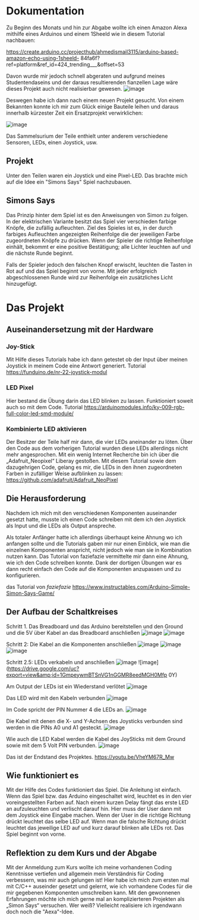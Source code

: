 # Dokumentation

Zu Beginn des Monats und hin zur Abgabe wollte ich einen Amazon Alexa mithilfe eines Arduinos und
einem 1Sheeld wie in diesem Tutorial nachbauen:

https://create.arduino.cc/projecthub/ahmedismail3115/arduino-based-amazon-echo-using-1sheeld-
84fa6f?ref=platform&amp;ref_id=424_trending___&amp;offset=53

Davon wurde mir jedoch schnell abgeraten und aufgrund meines Studentendaseins und der daraus
resultierenden fianzellen Lage wäre dieses Projekt auch nicht realisierbar gewesen.
![image](https://drive.google.com/uc?export=view&amp;id=1aa5OUiu2Ba9FkO2ouKvoy2v38dYOUvDQ)

Deswegen habe ich dann nach einem neuen Projekt gesucht.
Von einem Bekannten konnte ich mir zum Glück einige Bauteile leihen und daraus innerhalb
kürzester Zeit ein Ersatzprojekt verwirklichen:

![image](https://drive.google.com/uc?export=view&amp;id=1eI2QroJiqDm77rjcbEbb_S03Gp_wSA4x)

Das Sammelsurium der Teile enthielt unter anderem verschiedene Sensoren, LEDs, einen Joystick,
usw.

## Projekt

Unter den Teilen waren ein Joystick und eine Pixel-LED.
Das brachte mich auf die Idee ein &quot;Simons Says&quot; Spiel nachzubauen.

## Simons Says

Das Prinzip hinter dem Spiel ist es den Anweisungen von Simon zu folgen. In der elektrischen
Variante besitzt das Spiel vier verschieden farbige Knöpfe, die zufällig aufleuchten.
Ziel des Spieles ist es, in der durch farbiges Aufleuchten angezeigten Reihenfolge die der jeweiligen
Farbe zugeordneten Knöpfe zu drücken.
Wenn der Spieler die richtige Reihenfolge einhält, bekommt er eine positive Bestätigung; alle Lichter
leuchten auf und die nächste Runde beginnt.

Falls der Spieler jedoch den falschen Knopf erwischt, leuchten die Tasten in Rot auf und das Spiel
beginnt von vorne.
Mit jeder erfolgreich abgeschlossenen Runde wird zur Reihenfolge ein zusätzliches Licht hinzugefügt.

# Das Projekt
## Auseinandersetzung mit der Hardware

### Joy-Stick

Mit Hilfe dieses Tutorials habe ich dann getestet ob der Input über meinen Joystick in meinem Code
eine Antwort generiert.
Tutorial
https://funduino.de/nr-22-joystick-modul

### LED Pixel

Hier bestand die Übung darin das LED blinken zu lassen. Funktioniert soweit auch so mit dem Code.
Tutorial
https://arduinomodules.info/ky-009-rgb-full-color-led-smd-module/

### Kombinierte LED aktivieren

Der Besitzer der Teile half mir dann, die vier LEDs aneinander zu löten. Über den Code aus dem
vorherigen Tutorial wurden diese LEDs allerdings nicht mehr angesprochen.
Mit ein wenig Internet Recherche bin ich über die „Adafruit_Neopixel“ Liberay gestoßen.
Mit diesem Tutorial sowie dem dazugehrigen Code, gelang es mir, die LEDs in den ihnen
zugeordneten Farben in zufälliger Weise aufblinken zu lassen:
https://github.com/adafruit/Adafruit_NeoPixel

## Die Herausforderung
Nachdem ich mich mit den verschiedenen Komponenten auseinander gesetzt hatte, musste ich
einen Code schreiben mit dem ich den Joystick als Input und die LEDs als Output anspreche.

Als totaler Anfänger hatte ich allerdings überhaupt keine Ahnung wo ich anfangen sollte und die
Tutorials gaben mir nur einen Einblick, wie man die einzelnen Komponenten anspricht, nicht jedoch
wie man sie in Kombination nutzen kann.
Das Tutorial von faziefazie vermittelte mir dann eine Ahnung, wie ich den Code schreiben konnte.
Dank der dortigen Übungen war es dann recht einfach den Code auf die Komponenten anzupassen
und zu konfigurieren.

das Tutorial von _faziefazie_
https://www.instructables.com/Arduino-Simple-Simon-Says-Game/

## Der Aufbau der Schaltkreises

Schritt 1. Das Breadboard und das Arduino bereitstellen und den Ground und die 5V über Kabel an
das Breadboard anschließen
![image](https://drive.google.com/uc?export=view&amp;id=1yqWPTNw7CM-bDCXt3srCTicOBYDhPk3w)
![image](https://drive.google.com/uc?export=view&amp;id=1xBmRgFFi-__kPan4EJiY6euynfpXXgGO)

Schritt 2: Die Kabel an die Komponenten anschließen
![image](https://drive.google.com/uc?export=view&amp;id=1YffoRbdV1k2WwZmN-4REde0tiTDDPNgG)
![image](https://drive.google.com/uc?export=view&amp;id=1iqX59vGz8PmEdaVLbAVm-EwOlCekCJ01)
![image](https://drive.google.com/uc?export=view&amp;id=1WM5itZ1Iu6y0WhtUdG_SZaBnQB4mNssv)

Schritt 2.5: LEDs verkabeln und anschließen
![image](https://drive.google.com/uc?export=view&amp;id=1JTCkvKeNAIodpCqtLEJc4ydG12UiVLD3)
![image](https://drive.google.com/uc?export=view&amp;id=1GmpeywmBTSnVG1nGGMR8eedMGH0Mfp
0Y)

Am Output der LEDs ist ein Wiederstand verlötet
![image](https://drive.google.com/uc?export=view&amp;id=1sMm9My6rx2ILVAn0Xucrhsr54n5A78bR)

Das LED wird mit den Kabeln verbunden
![image](https://drive.google.com/uc?export=view&amp;id=1Z-FADF-P9d7N11qOIsT-7YT6uLR3JbnA)

Im Code spricht der PIN Nummer 4 die LEDs an.
![image](https://drive.google.com/uc?export=view&amp;id=1fhn0izGCTbqpU9B93PMdggElH7ckslRV)

Die Kabel mit denen die X- und Y-Achsen des Joysticks verbunden sind werden in die PINs A0 und A1
gesteckt.
![image](https://drive.google.com/uc?export=view&amp;id=1IJx95v9oKq4-GAuWfasjK-ugPl6vUbbe)

Wie auch die LED Kabel werden die Kabel des JoySticks mit dem Ground sowie mit dem 5 Volt PIN
verbunden.
![image](https://drive.google.com/uc?export=view&amp;id=1_BPiSSkGVgG63QeLUy8wCLkAW0_QOTsq)

Das ist der Endstand des Projektes.
https://youtu.be/VheYM67R_Mw

## Wie funktioniert es
Mit der Hilfe des Codes funktioniert das Spiel.
Die Anleitung ist einfach. Wenn das Spiel bzw. das Arduino eingeschaltet wird, leuchtet es in den vier
voreingestellten Farben auf. Nach einem kurzen Delay fängt das erste LED an aufzuleuchten und
verlischt darauf hin. Hier muss der User dann mit dem Joystick eine Eingabe machen. Wenn der User
in die richtige Richtung drückt leuchtet das selbe LED auf. Wenn man die falsche Richtung drückt
leuchtet das jeweilige LED auf und kurz darauf blinken alle LEDs rot. Das Spiel beginnt von vorne.

## Reflektion zu dem Kurs und der Abgabe
Mit der Anmeldung zum Kurs wollte ich meine vorhandenen Coding Kenntnisse vertiefen und
allgemein mein Verständnis für Coding verbessern, was mir auch gelungen ist!
Hier habe ich mich zum ersten mal mit C/C++ auseinder gesetzt und gelernt, wie ich vorhandene
Codes für die mir gegebenen Komponenten umschreiben kann.
Mit den gewonnenen Erfahrungen möchte ich mich gerne mal an komplizierteren Projekten als
„Simon Says“ versuchen. Wer weiß? Vielleicht realisiere ich irgendwann doch noch die &quot;Aexa&quot;-Idee.
